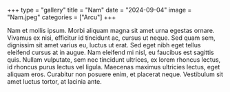 +++
type = "gallery"
title = "Nam"
date = "2024-09-04"
image = "Nam.jpeg"
categories = ["Arcu"]
+++

Nam et mollis ipsum. Morbi aliquam magna sit amet urna egestas ornare. Vivamus ex nisi, efficitur id tincidunt ac, cursus ut neque. Sed quam sem, dignissim sit amet varius eu, luctus ut erat. Sed eget nibh eget tellus eleifend cursus at in augue. Nam eleifend mi nisl, eu faucibus est sagittis quis. Nullam vulputate, sem nec tincidunt ultrices, ex lorem rhoncus lectus, id rhoncus purus lectus vel ligula. Maecenas maximus ultricies lectus, eget aliquam eros. Curabitur non posuere enim, et placerat neque. Vestibulum sit amet luctus tortor, at lacinia ante.